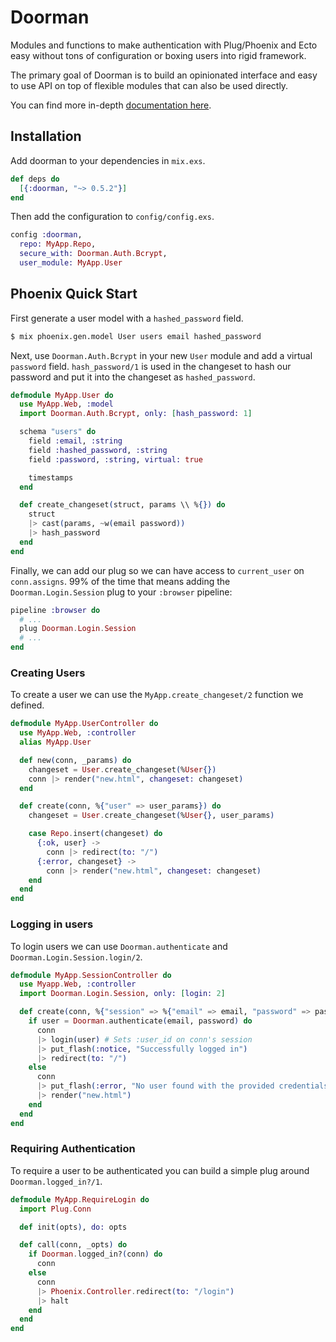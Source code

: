 # Doorman

Modules and functions to make authentication with Plug/Phoenix and Ecto easy
without tons of configuration or boxing users into rigid framework.

The primary goal of Doorman is to build an opinionated interface and easy to use
API on top of flexible modules that can also be used directly.

You can find more in-depth [documentation here](https://hexdocs.pm/doorman/).

## Installation

Add doorman to your dependencies in `mix.exs`.

```elixir
def deps do
  [{:doorman, "~> 0.5.2"}]
end
```

Then add the configuration to `config/config.exs`.

```elixir
config :doorman,
  repo: MyApp.Repo,
  secure_with: Doorman.Auth.Bcrypt,
  user_module: MyApp.User
```

## Phoenix Quick Start

First generate a user model with a `hashed_password` field.

```sh
$ mix phoenix.gen.model User users email hashed_password
```

Next, use `Doorman.Auth.Bcrypt` in your new `User` module and add a virtual
`password` field. `hash_password/1` is used in the changeset to hash our
password and put it into the changeset as `hashed_password`.

```elixir
defmodule MyApp.User do
  use MyApp.Web, :model
  import Doorman.Auth.Bcrypt, only: [hash_password: 1]

  schema "users" do
    field :email, :string
    field :hashed_password, :string
    field :password, :string, virtual: true

    timestamps
  end

  def create_changeset(struct, params \\ %{}) do
    struct
    |> cast(params, ~w(email password))
    |> hash_password
  end
end
```

Finally, we can add our plug so we can have access to `current_user` on
`conn.assigns`. 99% of the time that means adding the `Doorman.Login.Session`
plug to your `:browser` pipeline:

```elixir
pipeline :browser do
  # ...
  plug Doorman.Login.Session
  # ...
end
```

### Creating Users

To create a user we can use the `MyApp.create_changeset/2` function we defined.

```elixir
defmodule MyApp.UserController do
  use MyApp.Web, :controller
  alias MyApp.User

  def new(conn, _params) do
    changeset = User.create_changeset(%User{})
    conn |> render("new.html", changeset: changeset)
  end

  def create(conn, %{"user" => user_params}) do
    changeset = User.create_changeset(%User{}, user_params)

    case Repo.insert(changeset) do
      {:ok, user} ->
        conn |> redirect(to: "/")
      {:error, changeset} ->
        conn |> render("new.html", changeset: changeset)
    end
  end
end
```

### Logging in users

To login users we can use `Doorman.authenticate` and `Doorman.Login.Session.login/2`.

```elixir
defmodule MyApp.SessionController do
  use Myapp.Web, :controller
  import Doorman.Login.Session, only: [login: 2]

  def create(conn, %{"session" => %{"email" => email, "password" => password}}) do
    if user = Doorman.authenticate(email, password) do
      conn
      |> login(user) # Sets :user_id on conn's session
      |> put_flash(:notice, "Successfully logged in")
      |> redirect(to: "/")
    else
      conn
      |> put_flash(:error, "No user found with the provided credentials")
      |> render("new.html")
    end
  end
end
```

### Requiring Authentication

To require a user to be authenticated you can build a simple plug around
`Doorman.logged_in?/1`.

```elixir
defmodule MyApp.RequireLogin do
  import Plug.Conn

  def init(opts), do: opts

  def call(conn, _opts) do
    if Doorman.logged_in?(conn) do
      conn
    else
      conn
      |> Phoenix.Controller.redirect(to: "/login")
      |> halt
    end
  end
end
```
